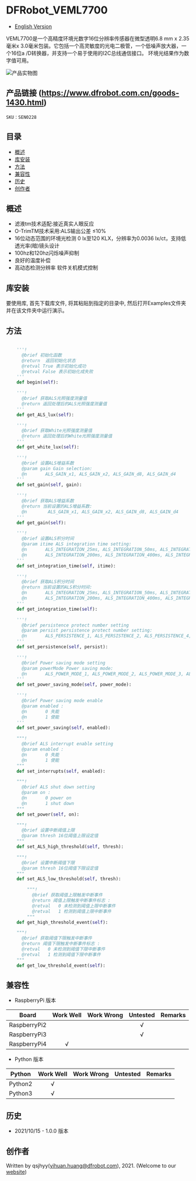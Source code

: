 # DFRobot_VEML7700
* [English Version](./README.md)

VEML7700是一个高精度环境光数字16位分辨率传感器在微型透明6.8 mm x
2.35毫米x 3.0毫米包装。它包括一个高灵敏度的光电二极管，一个低噪声放大器，一个16位a /D转换器，并支持一个易于使用的I2C总线通信接口。
环境光结果作为数字值可用。

![产品实物图](../../resources/images/VEML7700.png)


## 产品链接 (https://www.dfrobot.com.cn/goods-1430.html)
    SKU：SEN0228


## 目录

* [概述](#概述)
* [库安装](#库安装)
* [方法](#方法)
* [兼容性](#兼容性)
* [历史](#历史)
* [创作者](#创作者)


## 概述

* 滤液tm技术适配:接近真实人眼反应
* O-TrimTM技术采用:ALS输出公差
≤10%
* 16位动态范围的环境光检测
0 lx至120 KLX，分辨率为0.0036 lx/ct，支持低透光率(暗)镜头设计
* 100hz和120hz闪烁噪声抑制
* 良好的温度补偿
* 高动态检测分辨率
软件关机模式控制


## 库安装

要使用库, 首先下载库文件, 将其粘贴到指定的目录中, 然后打开Examples文件夹并在该文件夹中运行演示。


## 方法

```python

    '''!
      @brief 初始化函数
      @return  返回初始化状态
      @retval True 表示初始化成功
      @retval False 表示初始化成失败
    '''
    def begin(self):

    '''!
      @brief 获取ALS光照强度测量值
      @return 返回处理后的ALS光照强度测量值
    '''
    def get_ALS_lux(self):

    '''!
      @brief 获取White光照强度测量值
      @return 返回处理后的White光照强度测量值
    '''
    def get_white_lux(self):

    '''!
      @brief 设置ALS增益系数
      @param gain Gain selection:
      @n       ALS_GAIN_x1, ALS_GAIN_x2, ALS_GAIN_d8, ALS_GAIN_d4
    '''
    def set_gain(self, gain):

    '''!
      @brief 获取ALS增益系数
      @return 当前设置的ALS增益系数:
      @n        ALS_GAIN_x1, ALS_GAIN_x2, ALS_GAIN_d8, ALS_GAIN_d4
    '''
    def get_gain(self):

    '''!
      @brief 设置ALS积分时间
      @param itime ALS integration time setting:
      @n       ALS_INTEGRATION_25ms, ALS_INTEGRATION_50ms, ALS_INTEGRATION_100ms, 
      @n       ALS_INTEGRATION_200ms, ALS_INTEGRATION_400ms, ALS_INTEGRATION_800ms
    '''
    def set_integration_time(self, itime):

    '''!
      @brief 获取ALS积分时间
      @return 当前设置的ALS积分时间:
      @n       ALS_INTEGRATION_25ms, ALS_INTEGRATION_50ms, ALS_INTEGRATION_100ms, 
      @n       ALS_INTEGRATION_200ms, ALS_INTEGRATION_400ms, ALS_INTEGRATION_800ms
    '''
    def get_integration_time(self):

    '''!
      @brief persistence protect number setting
      @param persist persistence protect number setting:
      @n       ALS_PERSISTENCE_1, ALS_PERSISTENCE_2, ALS_PERSISTENCE_4, ALS_PERSISTENCE_8
    '''
    def set_persistence(self, persist):

    '''!
      @brief Power saving mode setting
      @param powerMode Power saving mode:
      @n       ALS_POWER_MODE_1, ALS_POWER_MODE_2, ALS_POWER_MODE_3, ALS_POWER_MODE_4
    '''
    def set_power_saving_mode(self, power_mode):

    '''!
      @brief Power saving mode enable
      @param enabled :
      @n       0 失能
      @n       1 使能
    '''
    def set_power_saving(self, enabled):

    """!
      @brief ALS interrupt enable setting
      @param enabled :
      @n       0 失能
      @n       1 使能
    """
    def set_interrupts(self, enabled):

    """!
      @brief ALS shut down setting
      @param on :
      @n       0 power on
      @n       1 shut down
    """
    def set_power(self, on):

    """!
      @brief 设置中断阈值上限
      @param thresh 16位阈值上限设定值
    """
    def set_ALS_high_threshold(self, thresh):

    """!
      @brief 设置中断阈值下限
      @param thresh 16位阈值下限设定值
    """
    def set_ALS_low_threshold(self, thresh):

        """!
          @brief 获取阈值上限触发中断事件
          @return 阈值上限触发中断事件标志 :
          @retval   0 未检测到阈值上限中断事件
          @retval   1 检测到阈值上限中断事件
        """
    def get_high_threshold_event(self):

    """!
      @brief 获取阈值下限触发中断事件
      @return 阈值下限触发中断事件标志 :
      @retval   0 未检测到阈值下限中断事件
      @retval   1 检测到阈值下限中断事件
    """
    def get_low_threshold_event(self):

```


## 兼容性

* RaspberryPi 版本

| Board        | Work Well | Work Wrong | Untested | Remarks |
| ------------ | :-------: | :--------: | :------: | ------- |
| RaspberryPi2 |           |            |    √     |         |
| RaspberryPi3 |           |            |    √     |         |
| RaspberryPi4 |     √     |            |          |         |

* Python 版本

| Python  | Work Well | Work Wrong | Untested | Remarks |
| ------- | :-------: | :--------: | :------: | ------- |
| Python2 |     √     |            |          |         |
| Python3 |     √     |            |          |         |


## 历史

- 2021/10/15 - 1.0.0 版本


## 创作者

Written by qsjhyy(yihuan.huang@dfrobot.com), 2021. (Welcome to our [website](https://www.dfrobot.com/))

